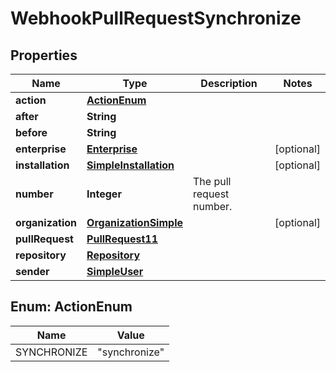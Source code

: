 

# WebhookPullRequestSynchronize


## Properties

| Name | Type | Description | Notes |
|------------ | ------------- | ------------- | -------------|
|**action** | [**ActionEnum**](#ActionEnum) |  |  |
|**after** | **String** |  |  |
|**before** | **String** |  |  |
|**enterprise** | [**Enterprise**](Enterprise.md) |  |  [optional] |
|**installation** | [**SimpleInstallation**](SimpleInstallation.md) |  |  [optional] |
|**number** | **Integer** | The pull request number. |  |
|**organization** | [**OrganizationSimple**](OrganizationSimple.md) |  |  [optional] |
|**pullRequest** | [**PullRequest11**](PullRequest11.md) |  |  |
|**repository** | [**Repository**](Repository.md) |  |  |
|**sender** | [**SimpleUser**](SimpleUser.md) |  |  |



## Enum: ActionEnum

| Name | Value |
|---- | -----|
| SYNCHRONIZE | &quot;synchronize&quot; |



